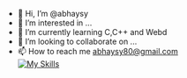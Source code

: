 - 👋 Hi, I’m @abhaysy
- 👀 I’m interested in ...
- 🌱 I’m currently learning C,C++ and Webd
- 💞️ I’m looking to collaborate on ...
- 📫 How to reach me abhaysy80@gmail.com <br>
[![My Skills](https://skillicons.dev/icons?i=js,html,css,wasm)](https://skillicons.dev)
<!---
abhaysy/abhaysy is a ✨ special ✨ repository because its `README.md` (this file) appears on your GitHub profile.
You can click the Preview link to take a look at your changes.
--->
